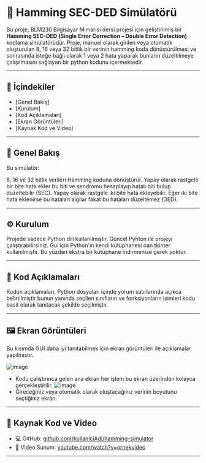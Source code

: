 
# 🧠 Hamming SEC-DED Simülatörü

Bu proje, BLM230 Bilgisayar Mimarisi dersi projesi için geliştirilmiş bir **Hamming SEC-DED (Single Error Correction – Double Error Detection)** kodlama simülatörüdür. Proje, manuel olarak girilen veya otomatik oluşturulan 8, 16 veya 32 bitlik bir verinin hamming koda dönüştürülmesi ve sonrasında isteğe bağlı olarak 1 veya 2 hata yaparak bunların düzeltilmeye çalışılmasını sağlayan bir python kodunu içermektedir.

---


## 📌 İçindekiler

- [Genel Bakış]
- [Kurulum]
- [Kod Açıklamaları]
- [Ekran Görüntüleri]
- [Kaynak Kod ve Video]

---


## 🎯 Genel Bakış

Bu simülatör:

8, 16 ve 32 bitlik verileri Hamming koduna dönüştürür. Yapay olarak rastgele bir bite hata ekler bu biti ve sendromu hesaplayıp hatalı biti bulup düzeltebilir (SEC). Yapay olarak rastgele iki bite hata ekleyebilir. Eğer iki bite hata eklenirse bu hataları algılar fakat bu hataları düzeltemez (DED).

---


## ⚙️ Kurulum

Projede sadece Python dili kullanılmıştır. Güncel Pyhton ile projeyi çalıştırabilirsiniz. Gui için Python'ın kendi kütüphanesi oan tkinter kullanılmıştır. Bu yüzden ekstra bir kütüphane indirmenize gerek yoktur.

---


## 🧩 Kod Açıklamaları

Kodun açıklamaları, Python dosyaları içinde yorum satırlarında açıkca belirtilmiştir bunun yanında seçilen sınıfların ve fonksiyonların isimleri kodu basit olarak tanıtacak şekilde seçilmiştir.

---


## 🖼️ Ekran Görüntüleri

Bu kısımda GUI daha iyi tanıtabilmek için ekran görüntüleri ile açıklamalar yapılmıştır.

![image](https://github.com/user-attachments/assets/86f71610-6e92-466a-9e39-5bb259fc546a)
- Kodu çalıştırınca gelen ana ekran her işlem bu ekran üzerinden kolayca gerçekleştirilir.
![image](https://github.com/user-attachments/assets/ca523930-e6a7-488f-a905-c553727ad800)
- Gireceğiniz veya otomatik olarak oluştacağınız verinin boyutunu seçtiğiniz ekran.





---


## 🔗 Kaynak Kod ve Video

- 💻 GitHub: [github.com/kullaniciAdi/hamming-simulator](#)
- 🎥 Video Sunum: [youtube.com/watch?v=ornekvideo](#)

---


